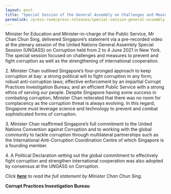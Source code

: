 ```yaml
---
layout: post
title: "Special Session of the General Assembly on Challenges and Measures to Prevent and Combat Corruption and Strengthen International Cooperation"
permalink: /press-room/press-releases/special-session-general-assembly-challenges-and-measures-prevent-and/
---
```

Minister for Education and Minister-in-charge of the Public Service, Mr Chan Chun Sing, delivered Singapore’s statement via a pre-recorded video at the plenary session of the United Nations General Assembly Special Session (UNGASS) on Corruption held from 2 to 4 June 2021 in New York. The special session focused on challenges and measures to prevent and fight corruption as well as the strengthening of international cooperation.

2\.        Minister Chan outlined Singapore’s four-pronged approach to keep corruption at bay: a strong political will to fight corruption in any form; robust anti-corruption laws; effective enforcement by an impartial Corrupt Practices Investigation Bureau; and an efficient Public Service with a strong ethos of serving our people. Despite Singapore having some success in combating corruption, Minister Chan reiterated that there was no room for complacency as the corruption threat is always evolving. In this regard, Singapore must leverage science and technology to prevent and combat sophisticated forms of corruption.

3\.        Minister Chan reaffirmed Singapore’s full commitment to the United Nations Convention against Corruption and to working with the global community to tackle corruption through multilateral partnerships such as the International Anti-Corruption Coordination Centre of which Singapore is a founding member. 

4\.        A Political Declaration setting out the global commitment to effectively fight corruption and strengthen international cooperation was also adopted by consensus at the UNGASS on Corruption. 

<p><em>Click&nbsp;<strong><a href="https://github.com/isomerpages/cpib-main/files/6655073/Statement.by.Minister.Chan.Chun.Sing.at.UNGASS.on.Corruption.pdf">here</a></strong>&nbsp;to read the full statement by Minister Chan Chun Sing.</em></p>

**Corrupt Practices Investigation Bureau**

